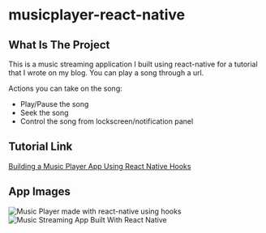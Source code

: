 # musicplayer-react-native

## What Is The Project

This is a music streaming application I built using react-native for a tutorial that I wrote on my blog. You can play a song through a url.

Actions you can take on the song: 
* Play/Pause the song
* Seek the song
* Control the song from lockscreen/notification panel

## Tutorial Link

[Building a Music Player App Using React Native Hooks](https://therohanbhatia.com/blog/music-player-app-using-react-native-hooks/)

## App Images

![Music Player made with react-native using hooks](https://user-images.githubusercontent.com/20585043/77481934-c3cf4f00-6e4a-11ea-98a5-6091230d467e.png) ![Music Streaming App Built With React Native](https://user-images.githubusercontent.com/20585043/77481962-d47fc500-6e4a-11ea-8c00-68c193358825.jpg)
